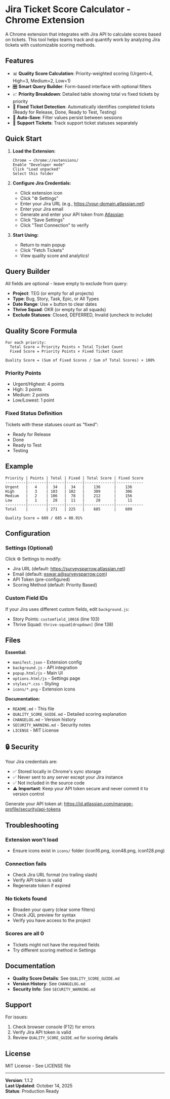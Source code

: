 # Jira Ticket Score Calculator - Chrome Extension

A Chrome extension that integrates with Jira API to calculate scores based on tickets. This tool helps teams track and quantify work by analyzing Jira tickets with customizable scoring methods.

## Features

- 📊 **Quality Score Calculation**: Priority-weighted scoring (Urgent=4, High=3, Medium=2, Low=1)
- 🎛️ **Smart Query Builder**: Form-based interface with optional filters
- 📈 **Priority Breakdown**: Detailed table showing total vs fixed tickets by priority
- 🎯 **Fixed Ticket Detection**: Automatically identifies completed tickets (Ready for Release, Done, Ready to Test, Testing)
- 💾 **Auto-Save**: Filter values persist between sessions
- 🔗 **Support Tickets**: Track support ticket statuses separately

## Quick Start

1. **Load the Extension:**
   ```
   Chrome → chrome://extensions/
   Enable "Developer mode"
   Click "Load unpacked"
   Select this folder
   ```

2. **Configure Jira Credentials:**
   - Click extension icon
   - Click "⚙️ Settings"
   - Enter your Jira URL (e.g., https://your-domain.atlassian.net)
   - Enter your Jira email
   - Generate and enter your API token from [Atlassian](https://id.atlassian.com/manage-profile/security/api-tokens)
   - Click "Save Settings"
   - Click "Test Connection" to verify

3. **Start Using:**
   - Return to main popup
   - Click "Fetch Tickets"
   - View quality score and analytics!

## Query Builder

All fields are optional - leave empty to exclude from query:

- **Project**: TEG (or empty for all projects)
- **Type**: Bug, Story, Task, Epic, or All Types
- **Date Range**: Use × button to clear dates
- **Thrive Squad**: OKR (or empty for all squads)
- **Exclude Statuses**: Closed, DEFERRED, Invalid (uncheck to include)

## Quality Score Formula

```
For each priority:
  Total Score = Priority Points × Total Ticket Count
  Fixed Score = Priority Points × Fixed Ticket Count

Quality Score = (Sum of Fixed Scores / Sum of Total Scores) × 100%
```

### Priority Points
- Urgent/Highest: 4 points
- High: 3 points
- Medium: 2 points
- Low/Lowest: 1 point

### Fixed Status Definition
Tickets with these statuses count as "fixed":
- Ready for Release
- Done
- Ready to Test
- Testing

## Example

```
Priority | Points | Total | Fixed | Total Score | Fixed Score
---------|--------|-------|-------|-------------|------------
Urgent   |   4    |  34   |  34   |    136      |    136
High     |   3    | 103   | 102   |    309      |    306
Medium   |   2    | 106   |  78   |    212      |    156
Low      |   1    |  28   |  11   |     28      |     11
---------|--------|-------|-------|-------------|------------
Total    |        | 271   | 225   |    685      |    609

Quality Score = 609 / 685 = 88.91%
```

## Configuration

### Settings (Optional)
Click ⚙️ Settings to modify:
- Jira URL (default: https://surveysparrow.atlassian.net)
- Email (default: eswar.a@surveysparrow.com)
- API Token (pre-configured)
- Scoring Method (default: Priority Based)

### Custom Field IDs
If your Jira uses different custom fields, edit `background.js`:
- Story Points: `customfield_10016` (line 103)
- Thrive Squad: `thrive-squad[dropdown]` (line 138)

## Files

**Essential:**
- `manifest.json` - Extension config
- `background.js` - API integration
- `popup.html/js` - Main UI
- `options.html/js` - Settings page
- `styles/*.css` - Styling
- `icons/*.png` - Extension icons

**Documentation:**
- `README.md` - This file
- `QUALITY_SCORE_GUIDE.md` - Detailed scoring explanation
- `CHANGELOG.md` - Version history
- `SECURITY_WARNING.md` - Security notes
- `LICENSE` - MIT License

## 🔒 Security

Your Jira credentials are:
- ✅ Stored locally in Chrome's sync storage
- ✅ Never sent to any server except your Jira instance
- ✅ Not included in the source code
- ⚠️ **Important**: Keep your API token secure and never commit it to version control

Generate your API token at: https://id.atlassian.com/manage-profile/security/api-tokens

## Troubleshooting

### Extension won't load
- Ensure icons exist in `icons/` folder (icon16.png, icon48.png, icon128.png)

### Connection fails
- Check Jira URL format (no trailing slash)
- Verify API token is valid
- Regenerate token if expired

### No tickets found
- Broaden your query (clear some filters)
- Check JQL preview for syntax
- Verify you have access to the project

### Scores are all 0
- Tickets might not have the required fields
- Try different scoring method in Settings

## Documentation

- **Quality Score Details**: See `QUALITY_SCORE_GUIDE.md`
- **Version History**: See `CHANGELOG.md`
- **Security Info**: See `SECURITY_WARNING.md`

## Support

For issues:
1. Check browser console (F12) for errors
2. Verify Jira API token is valid
3. Review `QUALITY_SCORE_GUIDE.md` for scoring details

## License

MIT License - See LICENSE file

---

**Version**: 1.1.2  
**Last Updated**: October 14, 2025  
**Status**: Production Ready
